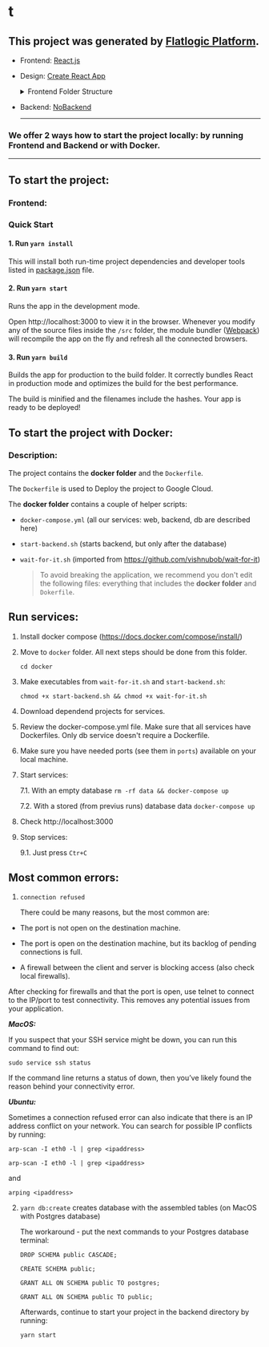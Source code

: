 

# t

## This project was generated by [Flatlogic Platform](https://flatlogic.com).

  - Frontend: [React.js](https://flatlogic.com/templates?framework%5B%5D=react&sort=default)

  - Design: [Create React App](https://reactjs.org/docs/create-a-new-react-app.html)

    <details><summary>Frontend Folder Structure</summary> 

    The generated application has the following frontend folder structure: 

    `src` folder which contains your working files that will be used later to create the build. the src folder contains folders as:

      - App.js;

      - App.css;

      - App.test.js;

      - Setup.test.js;

      - reportWebVitals.js;

      - index.js;

      - index.css;

      - logo.svg.

    `public` - is the web-accessible root of the site. Basically whatever is in that folder can be opened from the browser address bar. The server won't provide user access to files outside the public.   
    </details> 

- Backend: [NoBackend](https://flatlogic.com/templates?backend%5B%5D=no-backend&sort=trending)

  -----------------------
### We offer 2 ways how to start the project locally: by running Frontend and Backend or with Docker.
-----------------------

## To start the project:

### Frontend:

  ### Quick Start

  #### 1. Run `yarn install`

  This will install both run-time project dependencies and developer tools listed
  in [package.json](../project-files/package.json) file.

  #### 2. Run `yarn start`

  Runs the app in the development mode.

  Open http://localhost:3000 to view it in the browser. Whenever you modify any of the source files inside the `/src` folder,
  the module bundler ([Webpack](http://webpack.github.io/)) will recompile the
  app on the fly and refresh all the connected browsers.

  #### 3. Run `yarn build`

  Builds the app for production to the build folder.
  It correctly bundles React in production mode and optimizes the build for the best performance.

  The build is minified and the filenames include the hashes.
  Your app is ready to be deployed!

## To start the project with Docker:
### Description:

The project contains the **docker folder** and the `Dockerfile`.

The `Dockerfile` is used to Deploy the project to Google Cloud.

The **docker folder** contains a couple of helper scripts:

- `docker-compose.yml` (all our services: web, backend, db are described here)
- `start-backend.sh` (starts backend, but only after the database)
- `wait-for-it.sh` (imported from https://github.com/vishnubob/wait-for-it)

    > To avoid breaking the application, we recommend you don't edit the following files: everything that includes the **docker folder** and `Dokerfile`.

## Run services:

1. Install docker compose (https://docs.docker.com/compose/install/)

2. Move to `docker` folder. All next steps should be done from this folder.

   ``` cd docker ```

3. Make executables from `wait-for-it.sh` and `start-backend.sh`:

   ``` chmod +x start-backend.sh && chmod +x wait-for-it.sh ```

4. Download dependend projects for services.

5. Review the docker-compose.yml file. Make sure that all services have Dockerfiles. Only db service doesn't require a Dockerfile.

6. Make sure you have needed ports (see them in `ports`) available on your local machine.

7. Start services:

   7.1. With an empty database `rm -rf data && docker-compose up`

   7.2. With a stored (from previus runs) database data `docker-compose up`

8. Check http://localhost:3000

9. Stop services:

   9.1. Just press `Ctr+C`

## Most common errors:

1. `connection refused`

   There could be many reasons, but the most common are:

  - The port is not open on the destination machine.

  - The port is open on the destination machine, but its backlog of pending connections is full.

  - A firewall between the client and server is blocking access (also check local firewalls).

   After checking for firewalls and that the port is open, use telnet to connect to the IP/port to test connectivity. This removes any potential issues from your application.

   ***MacOS:***

   If you suspect that your SSH service might be down, you can run this command to find out:

   `sudo service ssh status`

   If the command line returns a status of down, then you’ve likely found the reason behind your connectivity error.

   ***Ubuntu:***

   Sometimes a connection refused error can also indicate that there is an IP address conflict on your network. You can search for possible IP conflicts by running:

   `arp-scan -I eth0 -l | grep <ipaddress>`

   `arp-scan -I eth0 -l | grep <ipaddress>`

   and

   `arping <ipaddress>`

2. `yarn db:create` creates database with the assembled tables (on MacOS with Postgres database)

   The workaround - put the next commands to your Postgres database terminal:

   `DROP SCHEMA public CASCADE;`

   `CREATE SCHEMA public;`

   `GRANT ALL ON SCHEMA public TO postgres;`

   `GRANT ALL ON SCHEMA public TO public;`

   Afterwards, continue to start your project in the backend directory by running:

   `yarn start`
